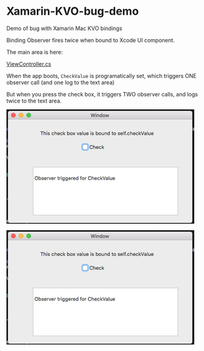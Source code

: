 # Xamarin-KVO-bug-demo
Demo of bug with Xamarin Mac KVO bindings

Binding Observer fires twice when bound to Xcode UI component.


The main area is here:

[ViewController.cs](ViewController.cs)

When the app boots, `CheckValue` is programatically set, which triggers ONE observer call (and one log to the text area)

But when you press the check box, it triggers TWO observer calls, and logs twice to the text area.


![](1.png)

![](1.png)


